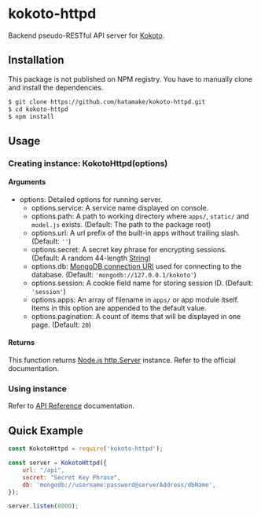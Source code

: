 # kokoto-httpd

Backend pseudo-RESTful API server for [Kokoto](https://github.com/hatamake/kokoto).

## Installation

This package is not published on NPM registry. You have to manually clone and install the dependencies.

```bash
$ git clone https://github.com/hatamake/kokoto-httpd.git
$ cd kokoto-httpd
$ npm install
```

## Usage

### Creating instance: KokotoHttpd(options)

#### Arguments

* options: Detailed options for running server.
	- options.service: A service name displayed on console.
	- options.path: A path to working directory where `apps/`, `static/` and `model.js` exists. (Default: The path to the package root)
	- options.url: A url prefix of the built-in apps without trailing slash. (Default: `''`)
	- options.secret: A secret key phrase for encrypting sessions. (Default: A random 44-length [String](https://developer.mozilla.org/docs/Web/JavaScript/Reference/Global_Objects/String))
	- options.db: [MongoDB connection URI](https://docs.mongodb.com/manual/reference/connection-string/) used for connecting to the database. (Default: `'mongodb://127.0.0.1/kokoto'`)
	- options.session: A cookie field name for storing session ID. (Default: `'session'`)
	- options.apps: An array of filename in `apps/` or app module itself. Items in this option are appended to the default value.
	- options.pagination: A count of items that will be displayed in one page. (Default: `20`)

#### Returns

This function returns [Node.js http.Server](https://nodejs.org/api/http.html#http_class_http_server) instance. Refer to the official documentation.

### Using instance

Refer to [API Reference](/docs/api.md) documentation.

## Quick Example

```javascript
const KokotoHttpd = require('kokoto-httpd');

const server = KokotoHttpd({
	url: "/api",
	secret: "Secret Key Phrase",
	db: 'mongodb://username:password@serverAddress/dbName',
});

server.listen(8000);
```